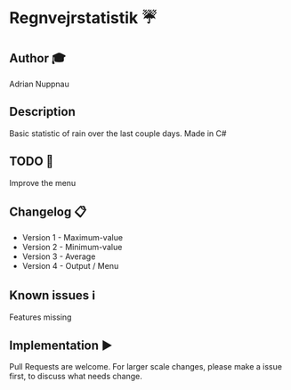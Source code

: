 # Regnvejrstatistik ☔

## Author 🎓
Adrian Nuppnau

## Description
Basic statistic of rain over the last couple days. Made in C#

## TODO 📝
Improve the menu

## Changelog 📋
- Version 1 - Maximum-value
- Version 2 - Minimum-value
- Version 3 - Average
- Version 4 - Output / Menu

## Known issues ℹ️
Features missing

## Implementation :arrow_forward:
Pull Requests are welcome. For larger scale changes, please make a issue first, to discuss what needs change.
